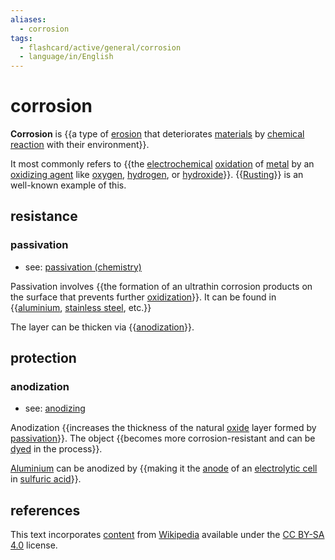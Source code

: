 ```yaml
---
aliases:
  - corrosion
tags:
  - flashcard/active/general/corrosion
  - language/in/English
---
```


# corrosion

__Corrosion__ is {{a type of [erosion](erosion.md) that deteriorates [materials](material.md) by [chemical reaction](chemical%20reaction.md) with their environment}}.

It most commonly refers to {{the [electrochemical](electrochemistry.md) [oxidation](oxidation.md) of [metal](metal.md) by an [oxidizing agent](oxidizing%20agent.md) like [oxygen](oxygen.md), [hydrogen](hydrogen.md), or [hydroxide](hydroxide.md)}}. {{[Rusting](rust.md)}} is an well-known example of this.

## resistance

### passivation

- see: [passivation (chemistry)](passivation%20(chemistry).md)

Passivation involves {{the formation of an ultrathin corrosion products on the surface that prevents further [oxidization](oxidization.md)}}. It can be found in {{[aluminium](aluminium.md), [stainless steel](stainless%20steel.md), etc.}}

The layer can be thicken via {{[anodization](#anodization)}}.

## protection

### anodization

- see: [anodizing](anodizing.md)

Anodization {{increases the thickness of the natural [oxide](oxide.md) layer formed by [passivation](#passivation)}}. The object {{becomes more corrosion-resistant and can be [dyed](dyeing.md) in the process}}.

[Aluminium](aluminium.md) can be anodized by {{making it the [anode](anode.md) of an [electrolytic cell](electrolytic%20cell.md) in [sulfuric acid](sulfuric%20acid.md)}}.

## references

This text incorporates [content](https://en.wikipedia.org/wiki/corrosion) from [Wikipedia](Wikipedia.md) available under the [CC BY-SA 4.0](https://creativecommons.org/licenses/by-sa/4.0/) license.
